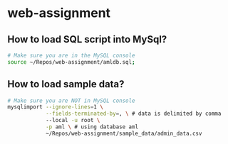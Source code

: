 # web-assignment

## How to load SQL script into MySql?
``` sh
# Make sure you are in the MySQL console
source ~/Repos/web-assignment/amldb.sql;
```

## How to load sample data?
```sh
# Make sure you are NOT in MySQL console
mysqlimport --ignore-lines=1 \
            --fields-terminated-by=, \ # data is delimited by comma
            --local -u root \
            -p aml \ # using database aml
            ~/Repos/web-assignment/sample_data/admin_data.csv
```


